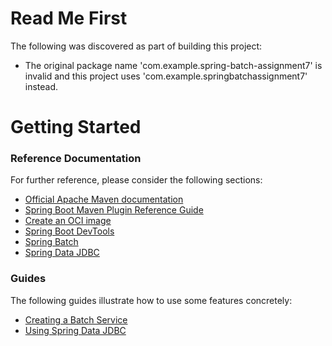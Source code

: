 # Read Me First
The following was discovered as part of building this project:

* The original package name 'com.example.spring-batch-assignment7' is invalid and this project uses 'com.example.springbatchassignment7' instead.

# Getting Started

### Reference Documentation
For further reference, please consider the following sections:

* [Official Apache Maven documentation](https://maven.apache.org/guides/index.html)
* [Spring Boot Maven Plugin Reference Guide](https://docs.spring.io/spring-boot/docs/2.4.11/maven-plugin/reference/html/)
* [Create an OCI image](https://docs.spring.io/spring-boot/docs/2.4.11/maven-plugin/reference/html/#build-image)
* [Spring Boot DevTools](https://docs.spring.io/spring-boot/docs/2.5.5/reference/htmlsingle/#using-boot-devtools)
* [Spring Batch](https://docs.spring.io/spring-boot/docs/2.5.5/reference/htmlsingle/#howto-batch-applications)
* [Spring Data JDBC](https://docs.spring.io/spring-data/jdbc/docs/current/reference/html/)

### Guides
The following guides illustrate how to use some features concretely:

* [Creating a Batch Service](https://spring.io/guides/gs/batch-processing/)
* [Using Spring Data JDBC](https://github.com/spring-projects/spring-data-examples/tree/master/jdbc/basics)

